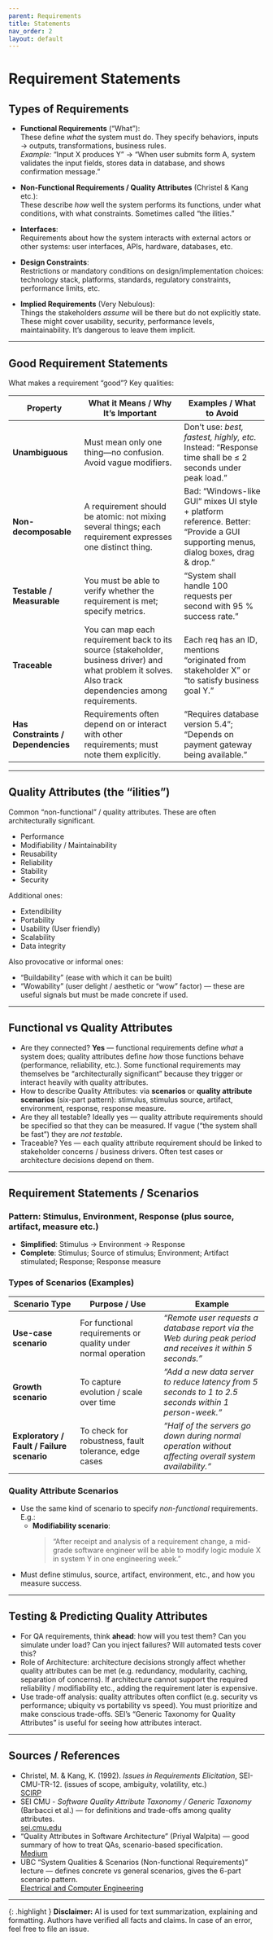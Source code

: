 ```yaml
---
parent: Requirements
title: Statements
nav_order: 2
layout: default
---
```


# Requirement Statements

## Types of Requirements

- **Functional Requirements** (“What”):  
    These define _what_ the system must do. They specify behaviors, inputs → outputs, transformations, business rules.  
    _Example:_ “Input X produces Y” → “When user submits form A, system validates the input fields, stores data in database, and shows confirmation message.”
    
- **Non-Functional Requirements / Quality Attributes** (Christel & Kang etc.):  
    These describe _how_ well the system performs its functions, under what conditions, with what constraints. Sometimes called “the ilities.”
    
- **Interfaces**:  
    Requirements about how the system interacts with external actors or other systems: user interfaces, APIs, hardware, databases, etc.
    
- **Design Constraints**:  
    Restrictions or mandatory conditions on design/implementation choices: technology stack, platforms, standards, regulatory constraints, performance limits, etc.
    
- **Implied Requirements** (Very Nebulous):  
    Things the stakeholders _assume_ will be there but do not explicitly state. These might cover usability, security, performance levels, maintainability. It’s dangerous to leave them implicit.
    

---

## Good Requirement Statements

What makes a requirement “good”? Key qualities:

|Property|What it Means / Why It’s Important|Examples / What to Avoid|
|---|---|---|
|**Unambiguous**|Must mean only one thing—no confusion. Avoid vague modifiers.|Don’t use: _best, fastest, highly, etc._ Instead: “Response time shall be ≤ 2 seconds under peak load.”|
|**Non-decomposable**|A requirement should be atomic: not mixing several things; each requirement expresses one distinct thing.|Bad: “Windows-like GUI” mixes UI style + platform reference. Better: “Provide a GUI supporting menus, dialog boxes, drag & drop.”|
|**Testable / Measurable**|You must be able to verify whether the requirement is met; specify metrics.|“System shall handle 100 requests per second with 95 % success rate.”|
|**Traceable**|You can map each requirement back to its source (stakeholder, business driver) and what problem it solves. Also track dependencies among requirements.|Each req has an ID, mentions “originated from stakeholder X” or “to satisfy business goal Y.”|
|**Has Constraints / Dependencies**|Requirements often depend on or interact with other requirements; must note them explicitly.|“Requires database version 5.4”; “Depends on payment gateway being available.”|

---

## Quality Attributes (the “ilities”)

Common “non-functional” / quality attributes. These are often architecturally significant.

- Performance
- Modifiability / Maintainability
- Reusability
- Reliability
- Stability
- Security

Additional ones:

- Extendibility
- Portability
- Usability (User friendly)
- Scalability
- Data integrity

Also provocative or informal ones:

- “Buildability” (ease with which it can be built)
- “Wowability” (user delight / aesthetic or “wow” factor) — these are useful signals but must be made concrete if used.

---

## Functional vs Quality Attributes

- Are they connected? **Yes** — functional requirements define _what_ a system does; quality attributes define _how_ those functions behave (performance, reliability, etc.). Some functional requirements may themselves be “architecturally significant” because they trigger or interact heavily with quality attributes.
- How to describe Quality Attributes: via **scenarios** or **quality attribute scenarios** (six-part pattern): stimulus, stimulus source, artifact, environment, response, response measure.
- Are they all testable? Ideally yes — quality attribute requirements should be specified so that they can be measured. If vague (“the system shall be fast”) they are _not testable_.
- Traceable? Yes — each quality attribute requirement should be linked to stakeholder concerns / business drivers. Often test cases or architecture decisions depend on them.

---

## Requirement Statements / Scenarios

### Pattern: Stimulus, Environment, Response (plus source, artifact, measure etc.)

- **Simplified**: Stimulus → Environment → Response
- **Complete**: Stimulus; Source of stimulus; Environment; Artifact stimulated; Response; Response measure

### Types of Scenarios (Examples)

|Scenario Type|Purpose / Use|Example|
|---|---|---|
|**Use-case scenario**|For functional requirements or quality under normal operation|_“Remote user requests a database report via the Web during peak period and receives it within 5 seconds.”_|
|**Growth scenario**|To capture evolution / scale over time|_“Add a new data server to reduce latency from 5 seconds to 1 to 2.5 seconds within 1 person-week.”_|
|**Exploratory / Fault / Failure scenario**|To check for robustness, fault tolerance, edge cases|_“Half of the servers go down during normal operation without affecting overall system availability.”_|

### Quality Attribute Scenarios

- Use the same kind of scenario to specify _non-functional_ requirements. E.g.:
    - **Modifiability scenario**:
        > “After receipt and analysis of a requirement change, a mid-grade software engineer will be able to modify logic module X in system Y in one engineering week.”
- Must define stimulus, source, artifact, environment, etc., and how you measure success.

---

## Testing & Predicting Quality Attributes

- For QA requirements, think **ahead**: how will you test them? Can you simulate under load? Can you inject failures? Will automated tests cover this?
- Role of Architecture: architecture decisions strongly affect whether quality attributes can be met (e.g. redundancy, modularity, caching, separation of concerns). If architecture cannot support the required reliability / modifiability etc., adding the requirement later is expensive.
- Use trade-off analysis: quality attributes often conflict (e.g. security vs performance; ubiquity vs portability vs speed). You must prioritize and make conscious trade-offs. SEI’s “Generic Taxonomy for Quality Attributes” is useful for seeing how attributes interact.

---

## Sources / References

- Christel, M. & Kang, K. (1992). _Issues in Requirements Elicitation_, SEI-CMU-TR-12. (issues of scope, ambiguity, volatility, etc.)  
  [SCIRP](https://www.scirp.org/reference/referencespapers?referenceid=1144853&utm_source=chatgpt.com)
- SEI CMU - _Software Quality Attribute Taxonomy / Generic Taxonomy_ (Barbacci et al.) — for definitions and trade-offs among quality attributes.  
  [sei.cmu.edu](https://www.sei.cmu.edu/documents/1142/1995_005_001_16427.pdf)
- “Quality Attributes in Software Architecture” (Priyal Walpita) — good summary of how to treat QAs, scenario-based specification.  
  [Medium](https://priyalwalpita.medium.com/quality-attributes-in-software-architecture-cacffe0995aa)
- UBC “System Qualities & Scenarios (Non-functional Requirements)” lecture — defines concrete vs general scenarios, gives the 6-part scenario pattern.  
  [Electrical and Computer Engineering](https://people.ece.ubc.ca/matei/EECE417/BASS/ch04lev1sec4.html)

---

{: .highlight }
**Disclaimer:** AI is used for text summarization, explaining and formatting. Authors have verified all facts and claims. In case of an error, feel free to file an issue.
